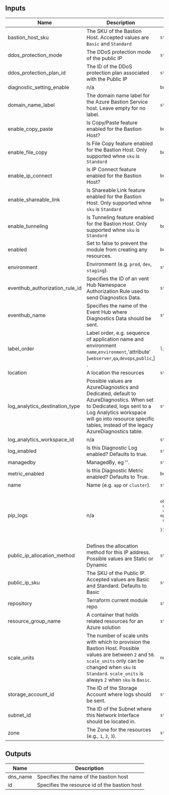 ## Inputs

| Name | Description | Type | Default | Required |
|------|-------------|------|---------|:--------:|
| bastion\_host\_sku | The SKU of the Bastion Host. Accepted values are `Basic` and `Standard` | `string` | `"Basic"` | no |
| ddos\_protection\_mode | The DDoS protection mode of the public IP | `string` | `"VirtualNetworkInherited"` | no |
| ddos\_protection\_plan\_id | The ID of the DDoS protection plan associated with the Public IP | `string` | `null` | no |
| diagnostic\_setting\_enable | n/a | `bool` | `true` | no |
| domain\_name\_label | The domain name label for the Azure Bastion Service host. Leave empty for no label. | `string` | `null` | no |
| enable\_copy\_paste | Is Copy/Paste feature enabled for the Bastion Host? | `bool` | `true` | no |
| enable\_file\_copy | Is File Copy feature enabled for the Bastion Host. Only supported whne `sku` is `Standard` | `bool` | `false` | no |
| enable\_ip\_connect | Is IP Connect feature enabled for the Bastion Host? | `bool` | `false` | no |
| enable\_shareable\_link | Is Shareable Link feature enabled for the Bastion Host. Only supported whne `sku` is `Standard` | `bool` | `false` | no |
| enable\_tunneling | Is Tunneling feature enabled for the Bastion Host. Only supported whne `sku` is `Standard` | `bool` | `false` | no |
| enabled | Set to false to prevent the module from creating any resources. | `bool` | `true` | no |
| environment | Environment (e.g. `prod`, `dev`, `staging`). | `string` | `"app-test"` | no |
| eventhub\_authorization\_rule\_id | Specifies the ID of an vent Hub Namespace Authorization Rule used to send Diagnostics Data. | `string` | `null` | no |
| eventhub\_name | Specifies the name of the Event Hub where Diagnostics Data should be sent. | `string` | `null` | no |
| label\_order | Label order, e.g. sequence of application name and environment `name`,`environment`,'attribute' [`webserver`,`qa`,`devops`,`public`,] . | `list(string)` | <pre>[<br>  "name",<br>  "environment"<br>]</pre> | no |
| location | A location the resources | `string` | `"Canada Central"` | no |
| log\_analytics\_destination\_type | Possible values are AzureDiagnostics and Dedicated, default to AzureDiagnostics. When set to Dedicated, logs sent to a Log Analytics workspace will go into resource specific tables, instead of the legacy AzureDiagnostics table. | `string` | `"AzureDiagnostics"` | no |
| log\_analytics\_workspace\_id | n/a | `string` | `null` | no |
| log\_enabled | Is this Diagnostic Log enabled? Defaults to true. | `string` | `true` | no |
| managedby | ManagedBy, eg ''. | `string` | `"CloudDrove"` | no |
| metric\_enabled | Is this Diagnostic Metric enabled? Defaults to True. | `bool` | `true` | no |
| name | Name  (e.g. `app` or `cluster`). | `string` | `"app"` | no |
| pip\_logs | n/a | <pre>object({<br>    enabled        = bool<br>    category       = optional(list(string))<br>    category_group = optional(list(string))<br>  })</pre> | <pre>{<br>  "category_group": [<br>    "AllLogs"<br>  ],<br>  "description": "Is this Diagnostic logs enabled? Defaults to True.",<br>  "enabled": true<br>}</pre> | no |
| public\_ip\_allocation\_method | Defines the allocation method for this IP address. Possible values are Static or Dynamic | `string` | `"Static"` | no |
| public\_ip\_sku | The SKU of the Public IP. Accepted values are Basic and Standard. Defaults to Basic | `string` | `"Standard"` | no |
| repository | Terraform current module repo | `string` | `"https://github.com/clouddrove/terraform-azure-bastion.git"` | no |
| resource\_group\_name | A container that holds related resources for an Azure solution | `string` | `null` | no |
| scale\_units | The number of scale units with which to provision the Bastion Host. Possible values are between `2` and `50`. `scale_units` only can be changed when `sku` is `Standard`. `scale_units` is always `2` when `sku` is `Basic`. | `number` | `2` | no |
| storage\_account\_id | The ID of the Storage Account where logs should be sent. | `string` | `null` | no |
| subnet\_id | The ID of the Subnet where this Network Interface should be located in. | `string` | `null` | no |
| zone | The Zone for the resources (e.g., `1`, `2`, `3`). | `string` | `null` | no |

## Outputs

| Name | Description |
|------|-------------|
| dns\_name | Specifies the name of the bastion host |
| id | Specifies the resource id of the bastion host |

